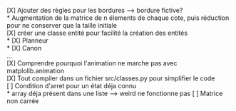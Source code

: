 [X] Ajouter des règles pour les bordures --> bordure fictive?  
    * Augmentation de la matrice de n élements de chaque cote, puis réduction pour ne conserver que la taille initiale  
[X] créer une classe entité pour facilité la création des entités   
    * [X] Planneur  
    * [X] Canon  
    ...  
[X] Comprendre pourquoi l'animation ne marche pas avec matplolib.animation  
[X] Tout compiler dans un fichier src/classes.py pour simplifier le code  
[ ] Condition d'arret pour un état déja connu  
    * array déja présent dans une liste  --> weird ne fonctionne pas
[ ] Matrice non carrée  